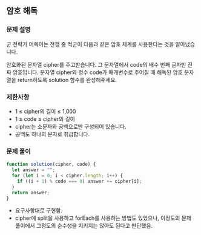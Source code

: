 ## 암호 해독

### 문제 설명

군 전략가 머쓱이는 전쟁 중 적군이 다음과 같은 암호 체계를 사용한다는 것을 알아냈습니다.

암호화된 문자열 cipher를 주고받습니다.
그 문자열에서 code의 배수 번째 글자만 진짜 암호입니다.
문자열 cipher와 정수 code가 매개변수로 주어질 때 해독된 암호 문자열을 return하도록 solution 함수를 완성해주세요.

### 제한사항

- 1 ≤ cipher의 길이 ≤ 1,000
- 1 ≤ code ≤ cipher의 길이
- cipher는 소문자와 공백으로만 구성되어 있습니다.
- 공백도 하나의 문자로 취급합니다.

### 문제 풀이

```js
function solution(cipher, code) {
  let answer = "";
  for (let i = 0; i < cipher.length; i++) {
    if ((i + 1) % code === 0) answer += cipher[i];
  }
  return answer;
}
```

- 요구사항대로 구현함.
- cipher에 split을 사용하고 forEach를 사용하는 방법도 있었으나, 이정도의 문제 풀이에서 그정도의 순수성을 지키지는 않아도 된다고 판단했음.
